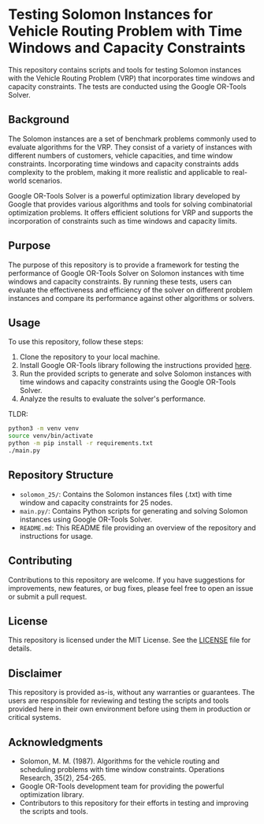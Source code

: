 # Testing Solomon Instances for Vehicle Routing Problem with Time Windows and Capacity Constraints

This repository contains scripts and tools for testing Solomon instances with the Vehicle Routing Problem (VRP) that incorporates time windows and capacity constraints. The tests are conducted using the Google OR-Tools Solver.

## Background

The Solomon instances are a set of benchmark problems commonly used to evaluate algorithms for the VRP. They consist of a variety of instances with different numbers of customers, vehicle capacities, and time window constraints. Incorporating time windows and capacity constraints adds complexity to the problem, making it more realistic and applicable to real-world scenarios.

Google OR-Tools Solver is a powerful optimization library developed by Google that provides various algorithms and tools for solving combinatorial optimization problems. It offers efficient solutions for VRP and supports the incorporation of constraints such as time windows and capacity limits.

## Purpose

The purpose of this repository is to provide a framework for testing the performance of Google OR-Tools Solver on Solomon instances with time windows and capacity constraints. By running these tests, users can evaluate the effectiveness and efficiency of the solver on different problem instances and compare its performance against other algorithms or solvers.

## Usage

To use this repository, follow these steps:

1. Clone the repository to your local machine.
2. Install Google OR-Tools library following the instructions provided [here](https://developers.google.com/optimization/install).
3. Run the provided scripts to generate and solve Solomon instances with time windows and capacity constraints using the Google OR-Tools Solver.
4. Analyze the results to evaluate the solver's performance.

TLDR:

```sh
python3 -m venv venv
source venv/bin/activate
python -m pip install -r requirements.txt
./main.py
```

## Repository Structure

- `solomon_25/`: Contains the Solomon instances files (.txt) with time window and capacity constraints for 25 nodes.
- `main.py/`: Contains Python scripts for generating and solving Solomon instances using Google OR-Tools Solver.
- `README.md`: This README file providing an overview of the repository and instructions for usage.

## Contributing

Contributions to this repository are welcome. If you have suggestions for improvements, new features, or bug fixes, please feel free to open an issue or submit a pull request.

## License

This repository is licensed under the MIT License. See the [LICENSE](LICENSE) file for details.

## Disclaimer

This repository is provided as-is, without any warranties or guarantees. The users are responsible for reviewing and testing the scripts and tools provided here in their own environment before using them in production or critical systems.

## Acknowledgments

- Solomon, M. M. (1987). Algorithms for the vehicle routing and scheduling problems with time window constraints. Operations Research, 35(2), 254-265.
- Google OR-Tools development team for providing the powerful optimization library.
- Contributors to this repository for their efforts in testing and improving the scripts and tools.
